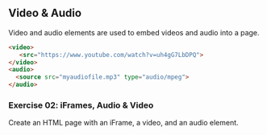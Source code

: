 ## Video & Audio
Video and audio elements are used to embed videos and audio into a page.  
```html
<video>
   <src="https://www.youtube.com/watch?v=uh4gG7LbDPQ">
</video>
<audio>
  <source src="myaudiofile.mp3" type="audio/mpeg">
</audio>
```  

### Exercise 02: iFrames, Audio & Video
Create an HTML page with an iFrame, a video, and an audio element.  